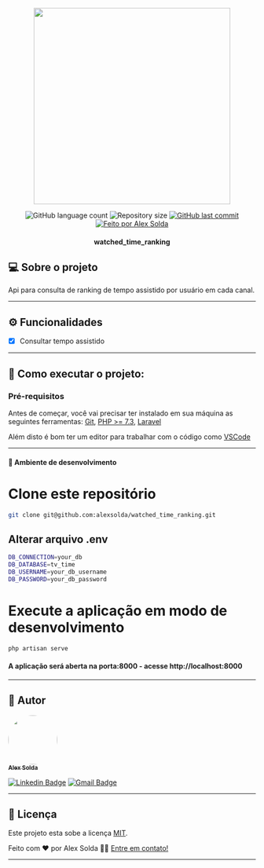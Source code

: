 <p align="center"><a href="https://laravel.com" target="_blank"><img src="https://raw.githubusercontent.com/laravel/art/master/logo-lockup/5%20SVG/2%20CMYK/1%20Full%20Color/laravel-logolockup-cmyk-red.svg" width="400"></a></p>

<p align="center">
  <img alt="GitHub language count" src="https://img.shields.io/github/languages/count/alexsolda/watched_time_ranking">

  <img alt="Repository size" src="https://img.shields.io/github/repo-size/alexsolda/watched_time_ranking">
  
  <a href="https://github.com/alexsolda/watched_time_ranking/commits/master">
    <img alt="GitHub last commit" src="https://img.shields.io/github/last-commit/alexsolda/watched_time_ranking">
  </a>
   

  <a href="https://www.linkedin.com/in/alexsolda/">
    <img alt="Feito por Alex Solda" src="https://img.shields.io/badge/feito%20por-Alex-Solda">
  </a>
 
  
 

<h4 align="center"> 
watched_time_ranking

</h4>




## 💻 Sobre o projeto

 Api para consulta de ranking de tempo assistido por usuário em cada canal.


---

## ⚙️ Funcionalidades

- [x] Consultar tempo assistido

---


## 🚀 Como executar o projeto:

### Pré-requisitos

Antes de começar, você vai precisar ter instalado em sua máquina as seguintes ferramentas:
[Git](https://git-scm.com), [PHP >= 7.3](https://www.php.net/), [Laravel](https://laravel.com/docs/8.x/installation)

Além disto é bom ter um editor para trabalhar com o código como [VSCode](https://code.visualstudio.com/)

---

#### 🧭 Ambiente de desenvolvimento


# Clone este repositório
```bash
git clone git@github.com:alexsolda/watched_time_ranking.git
```

## Alterar arquivo .env

```bash
DB_CONNECTION=your_db
DB_DATABASE=tv_time
DB_USERNAME=your_db_username
DB_PASSWORD=your_db_password
```

# Execute a aplicação em modo de desenvolvimento
```bash
php artisan serve
```

#### A aplicação será aberta na porta:8000 - acesse http://localhost:8000




---

## 🦸 Autor

<a href="https://www.linkedin.com/in/alexsolda/">
 <img style="border-radius: 50%;" src="https://avatars.githubusercontent.com/u/62905501?s=400&u=7428ae3671383502899fdcdd32952de1dc61a4c6&v=4" width="100px;" alt=""/>
 <br />
 <sub><b>Alex Solda</b></sub></a> 
 <br />

[![Linkedin Badge](https://img.shields.io/badge/-Alex-blue?style=flat-square&logo=Linkedin&logoColor=white&link=https://www.linkedin.com/in/alexsolda/)](https://www.linkedin.com/in/alexsolda/) 
[![Gmail Badge](https://img.shields.io/badge/-alexsoldaa@gmail.com-c14438?style=flat-square&logo=Gmail&logoColor=white&link=mailto:alexsoldaa@gmail.com)](mailto:alexsoldaa@gmail.com)

---

## 📝 Licença

Este projeto esta sobe a licença [MIT](https://github.com/alexsolda/mybank-app/blob/developing/LICENSE).

Feito com ❤️ por Alex Solda 👋🏽 [Entre em contato!](https://www.linkedin.com/in/alexsolda/)

---
